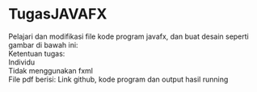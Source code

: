 # TugasJAVAFX
Pelajari dan modifikasi file kode program javafx, dan buat desain seperti gambar di bawah ini:  
Ketentuan tugas:      
Individu     
Tidak menggunakan fxml    
File pdf berisi: Link github, kode program dan output hasil running
